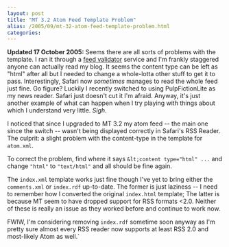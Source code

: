 ```yaml
---
layout: post
title: "MT 3.2 Atom Feed Template Problem"
alias: /2005/09/mt-32-atom-feed-template-problem.html
categories:
---
```

**Updated 17 October 2005:** Seems there are all sorts of problems with the template. I ran it through a [feed validator](http://feedvalidator.org/) service and I'm frankly staggered anyone can actually read my blog. It seems the content type can be left as "html" after all but I needed to change a whole-lotta other stuff to get it to pass. Interestingly, Safari now _sometimes_ manages to read the whole feed just fine. Go figure? Luckily I recently switched to using PulpFictionLite as my news reader. Safari just doesn't cut it I'm afraid. Anyway, it's just another example of what can happen when I try playing with things about which I understand very little. *Sigh*.

I noticed that since I upgraded to MT 3.2 my atom feed -- the main one since the switch -- wasn't being displayed correctly in Safari's RSS Reader. The culprit: a slight problem with the content-type in the template for `atom.xml`.

To correct the problem, find where it says `&lt;content type="html" ...` and change `"html"` to `"text/html"` and all should be fine again.

The `index.xml` template works just fine though I've yet to bring either the `comments.xml` or `index.rdf` up-to-date. The former is just laziness -- I need to remember how I converted the original `index.html` template; The latter is because MT seem to have dropped support for RSS formats &lt;2.0. Neither of these is really an issue as they worked before and continue to work now.

FWIW, I'm considering removing `index.rdf` sometime soon anyway as I'm pretty sure almost every RSS reader now supports at least RSS 2.0 and most-likely Atom as well.`
